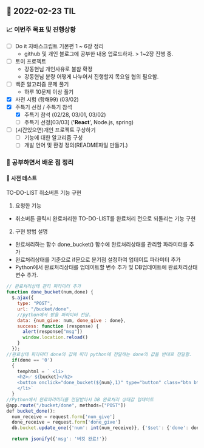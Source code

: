 ## 📆 2022-02-23 TIL

### 📈 이번주 목표 및 진행상황
- [ ] Do it 자바스크립트 기본편 1 ~ 6장 정리
    - github 및 개인 블로그에 공부한 내용 업로드하자. > 1~2장 진행 중.
- [ ] 토이 프로젝트
    - 강동현님 개인사유로 불참 확정 
    - 강동현님 분량 어떻게 나누어서 진행할지 목요일 협의 필요함. 
- [ ] 백준 알고리즘 문제 풀기
    - 하루 10문제 이상 풀기
- [x] 사전 시험 (항해99) (03/02)
- [x] 주특기 선정 / 주특기 참석
  - [x] 주특기 참석 (02/28, 03/01, 03/02)
  - [ ] 주특기 선정[03/03] (**'React**', Node.js, spring)
- [ ] (시간있으면)개인 프로젝트 구상하기
    - [ ] 기능에 대한 알고리즘 구성
    - [ ] 개발 언어 및 환경 정의(README파일 만들기.)

### 🌱 공부하면서 배운 점 정리

#### 🔔 사전 테스트 
TO-DO-LIST 취소버튼 기능 구현 
1. 요청한 기능 
 - 취소버튼 클릭시 완료처리한 TO-DO-LIST를 완료처리 전으로 되돌리는 기능 구현
2. 구현 방법 설명
 - 완료처리하는 함수 done_bucket() 함수에 완료처리상태를 관리할 파라미터를 추가
 - 완료처리상태를 기준으로 if문으로 분기점 설정하여 업데이트 파라미터 추가 
 - Python에서 완료처리상태를 업데이트할 변수 추가 및 DB업데이트에 완료처리상태 변수 추가.
```js
// 완료처리상태 관리 파라미터 추가 
function done_bucket(num,done) {
  $.ajax({
    type: "POST",
    url: "/bucket/done",
    //python에서 받을 파라미터 전달.
    data: {num_give: num, done_give : done},
    success: function (response) {
      alert(response["msg"])
      window.location.reload()
    }
  });
//완료상태 파라미터 done의 값에 따라 python에 전달하는 done의 값을 반대로 전달함.
  if(done == '0')
  {
    temphtml = ` <li>
    <h2>✅ ${bucket}</h2>
    <button onclick="done_bucket(${num},1)" type="button" class="btn btn-outline-primary">완료!</button>
    </li>`
  }
//Python에서 완료파라미터를 전달받아서 DB 완료처리 상태값 업데이트
@app.route("/bucket/done", methods=["POST"])
def bucket_done():
  num_receive = request.form['num_give']
  done_receive = request.form['done_give']
  db.bucket.update_one({'num': int(num_receive)}, {'$set': {'done': done_receive}})

  return jsonify({'msg': '버킷 완료!'})
```

